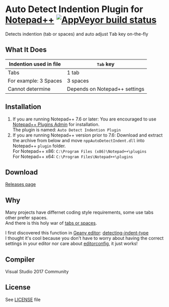 # Auto Detect Indention Plugin for [Notepad++](https://notepad-plus-plus.org/) [![AppVeyor build status](https://ci.appveyor.com/api/projects/status/github/Chocobo1/nppAutoDetectIndent?branch=master&svg=true)](https://ci.appveyor.com/project/Chocobo1/nppAutoDetectIndent)

Detects indention (tab or spaces) and auto adjust <kbd>Tab</kbd> key on-the-fly

## What It Does

| Indention used in file | <kbd>Tab</kbd> key            |
| ---------------------- | ----------------------------- |
| Tabs                   | 1 tab                         |
| For example: 3 Spaces  | 3 spaces                      |
| Cannot determine       | Depends on Notepad++ settings |

## Installation
1. If you are running Notepad++ 7.6 or later: You are encouraged to use [Notepad++ Plugins Admin](https://notepad-plus-plus.org/features/plugin-admin.html) for installation.<br>
   The plugin is named: `Auto Detect Indention Plugin`
2. If you are running Notepad++ version prior to 7.6: Download and extract the archive from below and move `nppAutoDetectIndent.dll` into Notepad++ `plugin` folder.<br>
   For Notepad++ x86: `C:\Program Files (x86)\Notepad++\plugins`<br>
   For Notepad++ x64: `C:\Program Files\Notepad++\plugins`

## Download
[Releases page](../../releases)

## Why
Many projects have differnet coding style requirements, some use tabs other prefer spaces.<br>
And there is this holy war of [tabs or spaces](http://wiki.c2.com/?TabsVersusSpaces).

I first discovered this function in [Geany editor](https://www.geany.org/): [detecting-indent-type](https://geany.org/manual/dev/#detecting-indent-type)<br>
I thought it's cool because you don't have to worry about having the correct settings in your editor nor care about [editorconfig](http://editorconfig.org/), it just works!

## Compiler
Visual Studio 2017 Community

## License
See [LICENSE](./LICENSE) file
